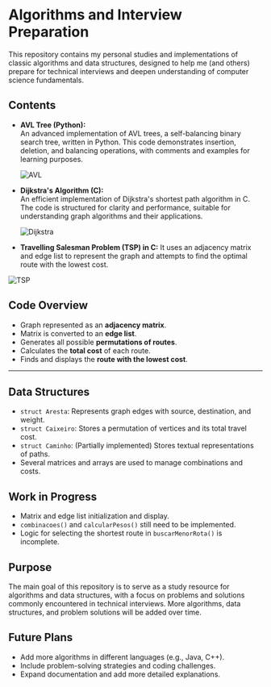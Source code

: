 # Algorithms and Interview Preparation

This repository contains my personal studies and implementations of classic algorithms and data structures, designed to help me (and others) prepare for technical interviews and deepen understanding of computer science fundamentals.

## Contents

- **AVL Tree (Python):**  
  An advanced implementation of AVL trees, a self-balancing binary search tree, written in Python. This code demonstrates insertion, deletion, and balancing operations, with comments and examples for learning purposes.

  ![AVL](https://media.discordapp.net/attachments/1229834827721605152/1371269843491360889/maxresdefault.png?ex=6822860f&is=6821348f&hm=f4bb8a5feb2ca99cf731846ad54dd616bd286addaaccde7c2e81f0a3fca07888&=&format=webp&quality=lossless)

- **Dijkstra's Algorithm (C):**  
  An efficient implementation of Dijkstra's shortest path algorithm in C. The code is structured for clarity and performance, suitable for understanding graph algorithms and their applications.

  ![Dijkstra](https://media.discordapp.net/attachments/1229834827721605152/1371280097201618944/dijkstra.png?ex=68228f9c&is=68213e1c&hm=3811d0f4799636b12feba2358ee1ec5c42b8fd7592026ec088df9ede91222a1b&=&format=webp&quality=lossless)

- **Travelling Salesman Problem (TSP) in C:**
 It uses an adjacency matrix and edge list to represent the graph and attempts to find the optimal route with the lowest cost.

![TSP](https://www.lystloc.com/blog/wp-content/uploads/2024/03/Travelling-Salesman-Problem.webp)

## Code Overview

- Graph represented as an **adjacency matrix**.
- Matrix is converted to an **edge list**.
- Generates all possible **permutations of routes**.
- Calculates the **total cost** of each route.
- Finds and displays the **route with the lowest cost**.

---

## Data Structures

- `struct Aresta`: Represents graph edges with source, destination, and weight.
- `struct Caixeiro`: Stores a permutation of vertices and its total travel cost.
- `struct Caminho`: (Partially implemented) Stores textual representations of paths.
- Several matrices and arrays are used to manage combinations and costs.

##  Work in Progress

-  Matrix and edge list initialization and display.
-  `combinacoes()` and `calcularPesos()` still need to be implemented.
-  Logic for selecting the shortest route in `buscarMenorRota()` is incomplete.

## Purpose

The main goal of this repository is to serve as a study resource for algorithms and data structures, with a focus on problems and solutions commonly encountered in technical interviews. More algorithms, data structures, and problem solutions will be added over time.

## Future Plans

- Add more algorithms in different languages (e.g., Java, C++).
- Include problem-solving strategies and coding challenges.
- Expand documentation and add more detailed explanations.
